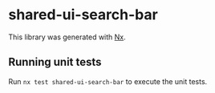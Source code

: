 # shared-ui-search-bar

This library was generated with [Nx](https://nx.dev).

## Running unit tests

Run `nx test shared-ui-search-bar` to execute the unit tests.
